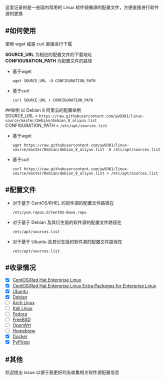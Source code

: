 这里记录的是一些国内常用的 Linux 软件镜像源的配置文件，方便直接进行软件源的更换

#如何使用
--------
使用 wget 或是 curl 直接进行下载

**SOURCE_URL** 为相应的配置文件的下载地址  
**CONFIGURATION_PATH** 为配置文件的路径

- 基于wget
	```
	wget SOURCE_URL -O CONFIGURATION_PATH
	```
- 基于curl
	```
	curl SOURCE_URL > CONFIGURATION_PATH
	```

##举例
以 Debian 8 阿里云的配置举例  
SOURCE_URL = ```https://raw.githubusercontent.com/yw9381/linux-source/master/Debian/debian_8_aliyun.list```  
CONFIGURATION_PATH = ```/etc/apt/sources.list```  

- 基于wget
	```
	wget https://raw.githubusercontent.com/yw9381/linux-source/master/Debian/debian_8_aliyun.list -O /etc/apt/sources.list
	```
- 基于curl
	```
	curl https://raw.githubusercontent.com/yw9381/linux-source/master/Debian/debian_8_aliyun.list > /etc/apt/sources.list
	```

#配置文件
--------
- 对于基于 CentOS/RHEL 的软件源的配置文件路径在    
	```
	/etc/yum.repos.d/CentOS-Base.repo
	```

- 对于基于 Debian 及其衍生版的软件源的配置文件路径在  
	```
	/etc/apt/sources.list
	```
- 对于基于 Ubuntu 及其衍生版的软件源的配置文件路径在  
	```
	/etc/apt/sources.list
	```


#收录情况
--------

- [x] [CentOS/Red Hat Enterprise Linux](CentOS/)
- [x] [CentOS/Red Hat Enterprise Linux Extra Packages for Enterprise Linux](CentOS_EPEL/)
- [x] [Ubuntu](Ubuntu/)
- [x] [Debian](Debian/)
- [ ] [Arch Linux](#)
- [ ] [Kali Linux](#)
- [ ] [Fedora](#)
- [ ] [FreeBSD](#)
- [ ] [OpenWrt](#)
- [ ] [Homebrew](#)
- [x] [Docker](Docker/)
- [x] [PyPI/pip](pip/)

#其他
-----
欢迎提出 issue 以便于我更好的去收集相关软件源配置信息
